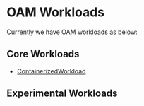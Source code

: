 # OAM Workloads

Currently we have OAM workloads as below:

## Core Workloads

- [ContainerizedWorkload](https://github.com/crossplane/addon-oam-kubernetes-local)

## Experimental Workloads